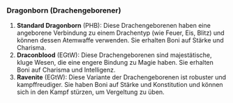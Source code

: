 
### **Dragonborn (Drachengeborener)**

1. **Standard Dragonborn** (PHB): Diese Drachengeborenen haben eine angeborene Verbindung zu einem Drachentyp (wie Feuer, Eis, Blitz) und können dessen Atemwaffe verwenden. Sie erhalten Boni auf Stärke und Charisma.
    <br/>
2. **Draconblood** (EGtW): Diese Drachengeborenen sind majestätische, kluge Wesen, die eine engere Bindung zu Magie haben. Sie erhalten Boni auf Charisma und Intelligenz.
    <br/>
3. **Ravenite** (EGtW): Diese Variante der Drachengeborenen ist robuster und kampffreudiger. Sie haben Boni auf Stärke und Konstitution und können sich in den Kampf stürzen, um Vergeltung zu üben.